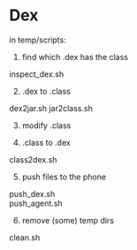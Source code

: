 # Dex

in temp/scripts:

1. find which .dex has the class

inspect_dex.sh

2. .dex to .class

dex2jar.sh
jar2class.sh

3. modify .class

4. .class to .dex

class2dex.sh 

5. push files to the phone

push_dex.sh  
push_agent.sh

6. remove (some) temp dirs
 
clean.sh

